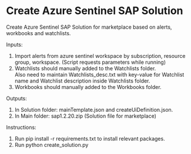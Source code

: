 # Create Azure Sentinel SAP Solution

Create Azure Sentinel SAP Solution for marketplace based on alerts, workbooks and watchlists.

Inputs:
1. Import alerts from azure sentinel workspace by subscription, resource group, workspace. (Script requests parameters while running)
2. Watchlists should manually added to the Watchlists folder. <br>
Also need to maintain Watchlists_desc.txt with key-value for Watchlist name and Watchlist description inside Watchlists folder.
3. Workbooks should manually added to the Workbooks folder.

Outputs:
1. In Solution folder: mainTemplate.json and createUiDefinition.json.
2. In Main folder: sap1.2.20.zip (Solution file for marketplace)

Instructions:
1. Run pip install -r requirements.txt to install relevant packages.
2. Run python create_solution.py

